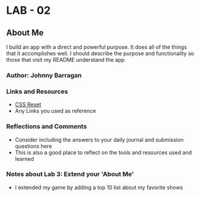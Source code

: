 # LAB - 02

## About Me

I build an app with a direct and powerful purpose. It does all of the things that it accomplishes well. I should describe the purpose and functionality so those that visit my README understand the app

### Author: Johnny Barragan

### Links and Resources
* [CSS Reset](http://meyerweb.com/eric/tools/css/reset/)
* Any Links you used as reference

### Reflections and Comments
* Consider including the answers to your daily journal and submission questions here
* This is also a good place to reflect on the tools and resources used and learned

### Notes about Lab 3: Extend your 'About Me'
* I extended my game by adding a top 10 list about my favorite shows